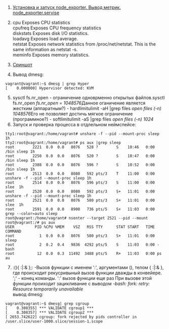 1. [Установка и запуск node_exporter. Вывод метрик.](1.md) <br>[node_exporter.servise](node_exporter.servise.md) 

2. cpu	Exposes CPU statistics<br>
cpufreq	Exposes CPU frequency statistics<br>
diskstats	Exposes disk I/O statistics.<br>
loadavg	Exposes load average.<br>
netstat	Exposes network statistics from /proc/net/netstat. This is the same information as netstat -s.<br>
meminfo	Exposes memory statistics.<br>

3. [Сриншот](https://disk.yandex.ru/i/-oeJmyyhxJB6AA)
4. Вывод dmesg:
```
vagrant@vagrant:~$ dmesg | grep Hyper
[    0.000000] Hypervisor detected: KVM
```
5. sysctl fs.nr_open - ограничение одноврменно открытых файлов.sysctl fs.nr_open
*fs.nr_open = 1048576*Данное оганичение является жестким (аппаратным?) - hardlimitulimit -aH |grep files
*open files                      (-n) 1048576*Его не позволяет достичь мягкое ограничение (программное?) - softlimitulimit -aS |grep files
*open files                      (-n) 1024*
6. Запуск и проверка процесса в отдлельном неймспейсе:
```
tty1:root@vagrant:/home/vagrant# unshare -f --pid --mount-proc sleep 1h
tty2:root@vagrant:/home/vagrant# ps aux |grep sleep
root        2221  0.0  0.0   8076   528 ?        S    10:46   0:00 /bin sleep 1h
root        2250  0.0  0.0   8076   520 ?        S    10:47   0:00 /bin sleep 1h
root        2388  0.0  0.0   8076   596 ?        S    10:52   0:00 /bin sleep 1h
root        2513  0.0  0.0   8080   592 pts/3    T    11:00   0:00 unshare -f --pid --mount-proc sleep 1h
root        2514  0.0  0.0   8076   596 pts/3    S    11:00   0:00 slee  1h
root        2520  0.0  0.0   8080   592 pts/3    S+   11:01   0:00 unshare -f --pid --mount-proc sleep 1h
root        2521  0.0  0.0   8076   580 pts/3    S+   11:01   0:00 slee  1h
root        2591  0.0  0.0   8900   736 pts/5    S+   11:03   0:00 grep --color=auto sleep
root@vagrant:/home/vagrant# nsenter --target 2521 --pid --mount
root@vagrant:/# ps aux
USER         PID %CPU %MEM    VSZ   RSS TTY      STAT START   TIME COMMAND
root           1  0.0  0.0   8076   580 pts/3    S+   11:01   0:00 sleep
root           2  0.2  0.4   9836  4292 pts/5    S    11:03   0:00 -bash
root          12  0.0  0.3  11492  3488 pts/5    R+   11:03   0:00 ps au
```
7. :(){ :|:& };: -Вызов функции с именем ':', аргументами (), телом { :|:& }, где происходит рекусривыный вызов функции дважды в конвейере. ';' - конец команды. ':' вызов функции еще раз При вызове этой функции проиходит зацикливание с выводом  *-bash: fork: retry: Resource temporarily unavailable*<br>
вывод dmesg:
```
vagrant@vagrant:~$ dmesg| grep cgroup
[    0.308355] *** VALIDATE cgroup1 ***
[    0.308357] *** VALIDATE cgroup2 ***
[ 2653.742622] cgroup: fork rejected by pids controller in /user.slice/user-1000.slice/session-1.scope
```